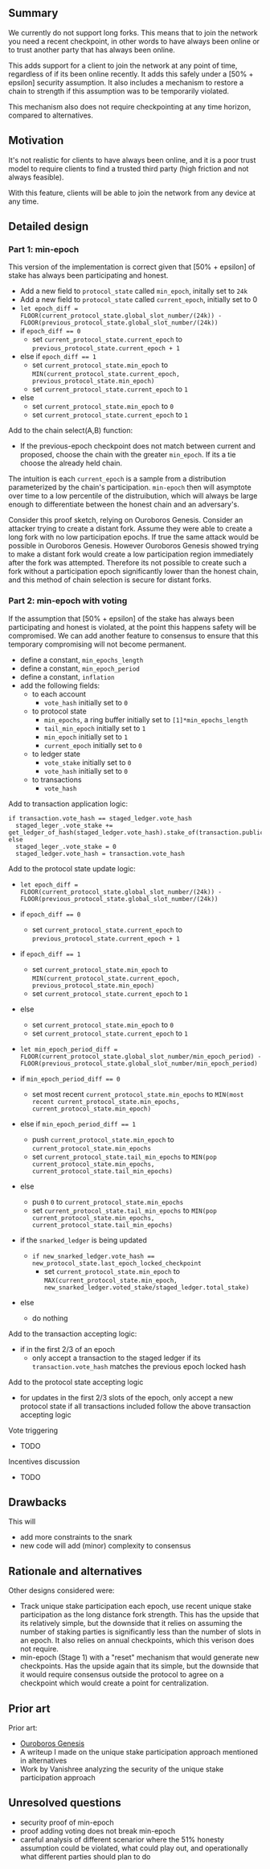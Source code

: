 ## Summary
[summary]: #summary

We currently do not support long forks. This means that to join the network you need a recent checkpoint, in other words to have always been online or to trust another party that has always been online.

This adds support for a client to join the network at any point of time, regardless of if its been online recently. It adds this safely under a [50% + epsilon] security assumption. It also includes a mechanism to restore a chain to strength if this assumption was to be temporarily violated.

This mechanism also does not require checkpointing at any time horizon, compared to alternatives.

## Motivation

[motivation]: #motivation

It's not realistic for clients to have always been online, and it is a poor trust model to require clients to find a trusted third party (high friction and not always feasible).

With this feature, clients will be able to join the network from any device at any time.

## Detailed design

[detailed-design]: #detailed-design

### Part 1: min-epoch

This version of the implementation is correct given that [50% + epsilon] of stake has always been participating and honest. 

* Add a new field to `protocol_state` called `min_epoch`, initally set to `24k`
* Add a new field to `protocol_state` called `current_epoch`, initially set to 0
* `let epoch_diff = FLOOR(current_protocol_state.global_slot_number/(24k)) - FLOOR(previous_protocol_state.global_slot_number/(24k))`
* if `epoch_diff == 0`
  * set `current_protocol_state.current_epoch` to `previous_protocol_state.current_epoch + 1`
* else if `epoch_diff == 1`
  * set `current_protocol_state.min_epoch` to `MIN(current_protocol_state.current_epoch, previous_protocol_state.min_epoch)`
  * set `current_protocol_state.current_epoch` to `1`
* else
  * set `current_protocol_state.min_epoch` to `0`
  * set `current_protocol_state.current_epoch` to `1`

Add to the chain select(A,B) function:

* If the previous-epoch checkpoint does not match between current and proposed, choose the chain with the greater `min_epoch`. If its a tie choose the already held chain.

The intuition is each `current_epoch` is a sample from a distribution parameterized by the chain's participation. `min-epoch` then will asymptote over time to a low percentile of the distruibution, which will always be large enough to differentiate between the honest chain and an adversary's. 

Consider this proof sketch, relying on Ouroboros Genesis. Consider an attacker trying to create a distant fork. Assume they were able to create a long fork with no low participation epochs. If true the same attack would be possible in Ouroboros Genesis. However Ouroboros Genesis showed trying to make a distant fork would create a low participation region immediately after the fork was attempted. Therefore its not possible to create such a fork without a participation epoch significantly lower than the honest chain, and this method of chain selection is secure for distant forks.


### Part 2: min-epoch with voting

If the assumption that [50% + epsilon] of the stake has always been participating and honest is violated, at the point this happens safety will be compromised. We can add another feature to consensus to ensure that this temporary compromising will not become permanent.

* define a constant, `min_epochs_length`
* define a constant, `min_epoch_period`
* define a constant, `inflation`
* add the following fields:
  * to each account
    * `vote_hash` initially set to `0`
  * to protocol state
    * `min_epochs`, a ring buffer initially set to `[1]*min_epochs_length`
    * `tail_min_epoch` initially set to `1`
    * `min_epoch` initially set to `1`
    * `current_epoch` initially set to `0`
  * to ledger state
    * `vote_stake` initially set to `0`
    * `vote_hash` initially set to `0`
  * to transactions
    * `vote_hash`

Add to transaction application logic:
```
if transaction.vote_hash == staged_ledger.vote_hash
  staged_leger_.vote_stake += get_ledger_of_hash(staged_ledger.vote_hash).stake_of(transaction.public_key)
else
  staged_leger_.vote_stake = 0
  staged_ledger.vote_hash = transaction.vote_hash
```

Add to the protocol state update logic:

* `let epoch_diff = FLOOR(current_protocol_state.global_slot_number/(24k)) - FLOOR(previous_protocol_state.global_slot_number/(24k))`
* if `epoch_diff == 0`
  * set `current_protocol_state.current_epoch` to `previous_protocol_state.current_epoch + 1`
* if `epoch_diff == 1`
  * set `current_protocol_state.min_epoch` to `MIN(current_protocol_state.current_epoch, previous_protocol_state.min_epoch)`
  * set `current_protocol_state.current_epoch` to `1`
* else
  * set `current_protocol_state.min_epoch` to `0`
  * set `current_protocol_state.current_epoch` to `1`

* `let min_epoch_period_diff = FLOOR(current_protocol_state.global_slot_number/min_epoch_period) - FLOOR(previous_protocol_state.global_slot_number/min_epoch_period)`
* if `min_epoch_period_diff == 0`
  * set most recent `current_protocol_state.min_epochs` to `MIN(most recent current_protocol_state.min_epochs, current_protocol_state.min_epoch)`
* else if `min_epoch_period_diff == 1`
  * push `current_protocol_state.min_epoch` to `current_protocol_state.min_epochs`
  * set `current_protocol_state.tail_min_epochs` to `MIN(pop current_protocol_state.min_epochs, current_protocol_state.tail_min_epochs)`
* else
  * push `0` to `current_protocol_state.min_epochs`
  * set `current_protocol_state.tail_min_epochs` to `MIN(pop current_protocol_state.min_epochs, current_protocol_state.tail_min_epochs)`

* if the `snarked_ledger` is being updated
  * `if new_snarked_ledger.vote_hash == new_protocol_state.last_epoch_locked_checkpoint`
    * set `current_protocol_state.min_epoch` to `MAX(current_protocol_state.min_epoch, new_snarked_ledger.voted_stake/staged_ledger.total_stake)`
* else
  * do nothing

Add to the transaction accepting logic:
* if in the first 2/3 of an epoch
  * only accept a transaction to the staged ledger if its `transaction.vote_hash` matches the previous epoch locked hash

Add to the protocol state accepting logic
  * for updates in the first 2/3 slots of the epoch, only accept a new protocol state if all transactions included follow the above transaction accepting logic

Vote triggering
  * TODO

Incentives discussion
  * TODO

## Drawbacks
[drawbacks]: #drawbacks

This will

* add more constraints to the snark
* new code will add (minor) complexity to consensus

## Rationale and alternatives
[rationale-and-alternatives]: #rationale-and-alternatives

Other designs considered were:

* Track unique stake participation each epoch, use recent unique stake participation as the long distance fork strength. This has the upside that its relatively simple, but the downside that it relies on assuming the number of staking parties is significantly less than the number of slots in an epoch. It also relies on annual checkpoints, which this verison does not require.
* min-epoch (Stage 1) with a "reset" mechanism that would generate new checkpoints. Has the upside again that its simple, but the downside that it would require consensus outside the protocol to agree on a checkpoint which would create a point for centralization.

## Prior art
[prior-art]: #prior-art

Prior art:

* [Ouroboros Genesis](https://eprint.iacr.org/2018/378.pdf)
* A writeup I made on the unique stake participation approach mentioned in alternatives
* Work by Vanishree analyzing the security of the unique stake participation approach

## Unresolved questions
[unresolved-questions]: #unresolved-questions

* security proof of min-epoch
* proof adding voting does not break min-epoch
* careful analysis of different scenarior where the 51% honesty assumption could be violated, what could play out, and operationally what different parties should plan to do
